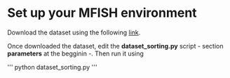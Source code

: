 # Set up your MFISH environment

Download the dataset using the following [link](https://github.com/jeanpat/MFISH).

Once downloaded the dataset, edit the **dataset_sorting.py** script - section **parameters** at the begginin -. Then run it using

'''
python dataset_sorting.py
'''
